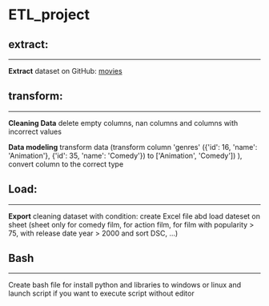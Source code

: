 # ETL_project

## extract:
***
**Extract** dataset on GitHub: [movies](https://raw.githubusercontent.com/jun-sylva/data/main/movies.csv)

## transform:
***
**Cleaning Data** delete empty columns, nan columns and columns with incorrect values

**Data modeling** transform data (transform column 'genres' ({'id': 16, 'name': 'Animation'}, {'id': 35, 'name': 'Comedy'})
    to ['Animation', 'Comedy']) ), convert column to the correct type

## Load:
***
**Export** cleaning dataset with condition: create Excel file abd load dateset on sheet
(sheet only for comedy film, for action film, for film with popularity > 75,
with release date year > 2000 and sort DSC, ...)

## Bash
***
Create bash file for install python and libraries to windows or linux and launch 
script if you want to execute script without editor

